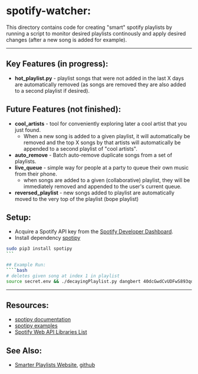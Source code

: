 # spotify-watcher:
This directory contains code for creating "smart" spotify playlists by running a script to monitor desired playlists continously and apply desired changes (after a new song is added for example).

---
## Key Features (in progress):
* **hot_playlist.py** - playlist songs that were not added in the last X days are automatically removed (as songs are removed they are also added to a second playlist if desired).

## Future Features (not finished):
* **cool_artists** - tool for conveniently exploring later a cool artist that you just found.
  * When a new song is added to a given playlist, it will automatically be removed and the top X songs by that artists will automatically be appended to a second playlist of "cool artists".
* **auto_remove** - Batch auto-remove duplicate songs from a set of playlists.
* **live_queue** - simple way for people at a party to queue their own music from their phone.
  * when songs are added to a given (collaborative) playlist, they will be immediately removed and appended to the user's current queue.
* **reversed_playlist** - new songs added to playlist are automatically moved to the very top of the playlist (bope playlist)

## Setup:
* Acquire a Spotify API key from the [Spotify Developer Dashboard](https://developer.spotify.com/dashboard/).
* Install dependency [spotipy](https://github.com/plamere/spotipy)
````bash
sudo pip3 install spotipy
```

## Example Run:
````bash
# deletes given song at index 1 in playlist
source secret.env && ./decayingPlaylist.py dangbert 40dcGwdCvUDFwS893qdaLd 6ttsH99vfvkAPF3s1tIPqB,1
````

---
## Resources:
* [spotipy documentation](https://spotipy.readthedocs.io/en/latest/)
* [spotipy examples](https://github.com/plamere/spotipy/tree/master/examples)
* [Spotify Web API Libraries List](https://developer.spotify.com/documentation/web-api/libraries/)

## See Also:
* [Smarter Playlists Website](http://playlistmachinery.com/index.html), [github](https://github.com/plamere/SmarterPlaylists)

